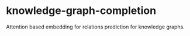 # knowledge-graph-completion
Attention based embedding for relations prediction for knowledge graphs.

